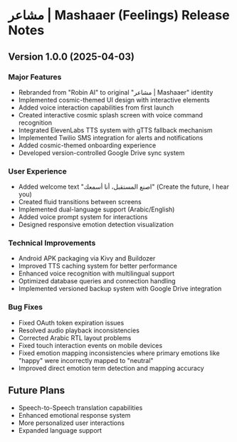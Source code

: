 # مشاعر | Mashaaer (Feelings) Release Notes

## Version 1.0.0 (2025-04-03)

### Major Features
- Rebranded from "Robin AI" to original "مشاعر | Mashaaer" identity
- Implemented cosmic-themed UI design with interactive elements
- Added voice interaction capabilities from first launch
- Created interactive cosmic splash screen with voice command recognition
- Integrated ElevenLabs TTS system with gTTS fallback mechanism
- Implemented Twilio SMS integration for alerts and notifications
- Added cosmic-themed onboarding experience
- Developed version-controlled Google Drive sync system

### User Experience
- Added welcome text "اصنع المستقبل، أنا أسمعك" (Create the future, I hear you)
- Created fluid transitions between screens
- Implemented dual-language support (Arabic/English)
- Added voice prompt system for interactions
- Designed responsive emotion detection visualization

### Technical Improvements
- Android APK packaging via Kivy and Buildozer
- Improved TTS caching system for better performance
- Enhanced voice recognition with multilingual support
- Optimized database queries and connection handling
- Implemented versioned backup system with Google Drive integration

### Bug Fixes
- Fixed OAuth token expiration issues
- Resolved audio playback inconsistencies
- Corrected Arabic RTL layout problems
- Fixed touch interaction events on mobile devices
- Fixed emotion mapping inconsistencies where primary emotions like "happy" were incorrectly mapped to "neutral"
- Improved direct emotion term detection and mapping accuracy

## Future Plans
- Speech-to-Speech translation capabilities
- Enhanced emotional response system
- More personalized user interactions
- Expanded language support